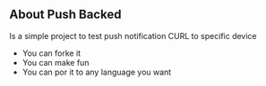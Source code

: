 ## About Push Backed

Is a simple project to test push notification CURL to specific device

- You can forke it
- You can make fun
- You can por it to any language you want